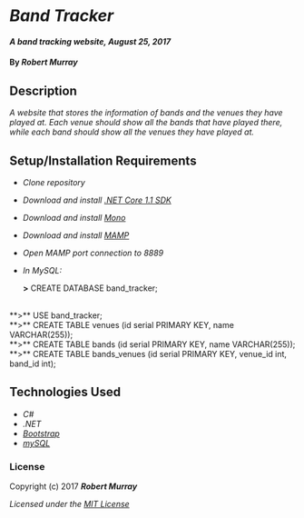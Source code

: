 # _Band Tracker_

#### _A band tracking website, August 25, 2017_

#### By _**Robert Murray**_

## Description

_A website that stores the information of bands and the venues they have played at. Each venue should show all the bands that have played there, while each band should show all the venues they have played at._

## Setup/Installation Requirements

* _Clone repository_
* _Download and install [.NET Core 1.1 SDK](https://www.microsoft.com/net/download/core)_
* _Download and install [Mono](http://www.mono-project.com/download/)_
* _Download and install [MAMP](https://www.mamp.info/en/)_
* _Open MAMP port connection to 8889_

* _In MySQL:_

  **>** CREATE DATABASE band_tracker;
<br>
**>** USE band_tracker;
<br>
**>** CREATE TABLE venues (id serial PRIMARY KEY, name VARCHAR(255));
<br>
**>** CREATE TABLE bands (id serial PRIMARY KEY, name VARCHAR(255));
<br>
**>** CREATE TABLE bands_venues (id serial PRIMARY KEY, venue_id int, band_id int);


## Technologies Used
* _C#_
* _.NET_
* _[Bootstrap](http://getbootstrap.com/getting-started/)_
* _[mySQL](https://www.mysql.com/)_

### License

Copyright (c) 2017 **_Robert Murray_**

*Licensed under the [MIT License](https://opensource.org/licenses/MIT)*
